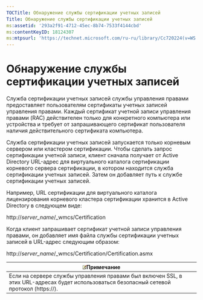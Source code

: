 ```yaml
---
TOCTitle: Обнаружение службы сертификации учетных записей
Title: Обнаружение службы сертификации учетных записей
ms:assetid: '293a2f91-4712-45ec-8b74-7533f4144cbd'
ms:contentKeyID: 18124307
ms:mtpsurl: 'https://technet.microsoft.com/ru-ru/library/Cc720224(v=WS.10)'
---
```


Обнаружение службы сертификации учетных записей
===============================================

Служба сертификации учетных записей службы управления правами предоставляет пользователям сертификаты учетных записей управления правами. Каждый сертификат учетной записи управления правами (RAC) действителен только для конкретного компьютера или устройства и требует от запрашивающего сертификат пользователя наличия действительного сертификата компьютера.

Служба сертификации учетных записей запускается только корневым сервером или кластером сертификации. Чтобы сделать запрос сертификации учетной записи, клиент сначала получает от Active Directory URL-адрес для виртуального каталога сертификации корневого сервера сертификации, в котором находится служба сертификации учетных записей. Затем он добавляет путь к службе сертификации учетных записей.

Например, URL сертификации для виртуального каталога лицензирования корневого кластера сертификации хранится в Active Directory в следующем виде:

http://*server\_name*/\_wmcs/Certification

Когда клиент запрашивает сертификат учетной записи управления правами, он добавляет имя файла службы сертификации учетных записей в URL-адрес следующим образом:

http://*server\_name*/\_wmcs/Certification/Certification.asmx

| ![](images/Cc720224.note(WS.10).gif)Примечание                                                                |
|--------------------------------------------------------------------------------------------------------------------------------------------|
| Если на сервере службы управления правами был включен SSL, в этих URL-адресах будет использоваться безопасный сетевой протокол (https://). |
